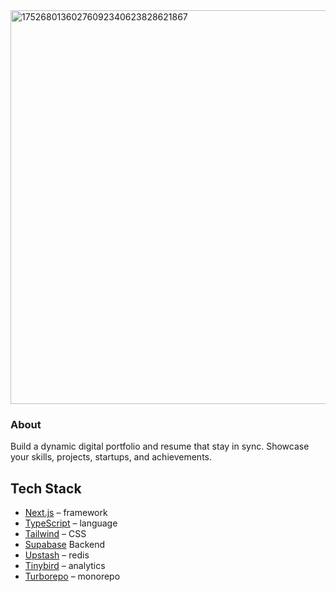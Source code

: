 <img width="1200" height="630" alt="17526801360276092340623828621867" src="https://github.com/user-attachments/assets/1e2cc46b-a5a4-410e-ba54-c7d3f4d14f36" />

### About

Build a dynamic digital portfolio and resume that stay in sync. Showcase your skills, projects, startups, and achievements.

## Tech Stack

- [Next.js](https://nextjs.org/) – framework
- [TypeScript](https://www.typescriptlang.org/) – language
- [Tailwind](https://tailwindcss.com/) – CSS
- [Supabase](https://www.supabase.com/) Backend
- [Upstash](https://upstash.com/) – redis
- [Tinybird](https://tinybird.com/) – analytics
- [Turborepo](https://turbo.build/repo) – monorepo
